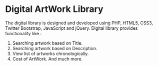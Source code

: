 # Digital ArtWork Library
The digital library is designed and developed using PHP, HTML5, CSS3, Twitter Bootstrap, JavaScript and jQuery.
Digital library provides functionality like :
1) Searching artwork based on Title.
2) Searching artwork based on Description.
3) View list of artworks chronologically.
4) Cost of ArtWork.
And much more. 

